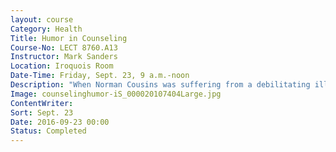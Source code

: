 ```yaml
---
layout: course
Category: Health
Title: Humor in Counseling
Course-No: LECT 8760.A13
Instructor: Mark Sanders
Location: Iroquois Room
Date-Time: Friday, Sept. 23, 9 a.m.-noon
Description: "When Norman Cousins was suffering from a debilitating illness of his immune system, doctors predicted that he would not live a long life. In pain twenty-four hours a day, Cousins discovered that for every ten minutes he laughed, he experienced two hours of pain-free sleep. He actually lived sixteen years longer than his doctors predicted. Participants will leave this workshop with tools that will enable them to incorporate more humor into their work with clients. The second part of this workshop will focus on the use of humor and other strategies to decrease counselor stress, burnout, compassion fatigue, and improve overall organizational health. This promises to be a fun learning experience."
Image: counselinghumor-iS_000020107404Large.jpg
ContentWriter:
Sort: Sept. 23
Date: 2016-09-23 00:00
Status: Completed
---
```

